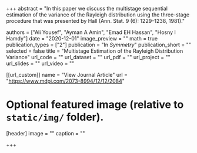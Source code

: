 +++
abstract = "In this paper we discuss the multistage sequential estimation of the variance of the Rayleigh distribution using the three-stage procedure that was presented by Hall (Ann. Stat. 9 (6): 1229–1238, 1981)."

authors = ["Ali Yousef", "Ayman A Amin", "Emad EH Hassan", "Hosny I Hamdy"]
date = "2020-12-01"
image_preview = ""
math = true
publication_types = ["2"]
publication = "In *Symmetry*"
publication_short = ""
selected = false
title = "Multistage Estimation of the Rayleigh Distribution Variance"
url_code = ""
url_dataset = ""
url_pdf = ""
url_project = ""
url_slides = ""
url_video = ""

[[url_custom]]
name = "View Journal Article"
url = "https://www.mdpi.com/2073-8994/12/12/2084"

# Optional featured image (relative to `static/img/` folder).
[header]
image = ""
caption = ""

+++
